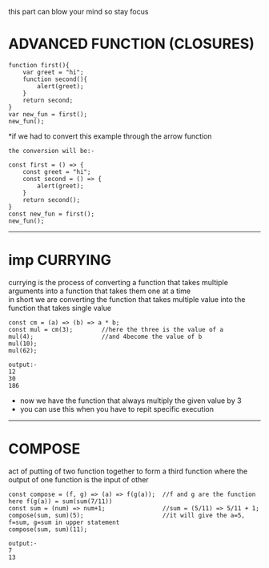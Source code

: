 this part can blow your mind so stay focus
# ADVANCED FUNCTION (CLOSURES) 

    function first(){
        var greet = "hi";
        function second(){
            alert(greet);
        }
        return second;
    }
    var new_fun = first();
    new_fun();

*if we had to convert this example through the arrow function

    the conversion will be:-

    const first = () => {
        const greet = "hi";
        const second = () => {
            alert(greet);
        }
        return second();
    }       
    const new_fun = first();
    new_fun();                 

------------------

# imp CURRYING
currying is the process of converting a function that takes multiple arguments into a function that takes them one at a time   
in short we are converting the function that takes multiple value into the function that takes single value 

    const cm = (a) => (b) => a * b;      
    const mul = cm(3);        //here the three is the value of a
    mul(4);                   //and 4become the value of b
    mul(10);
    mul(62);

    output:-
    12
    30
    186

* now we have the function that always multiply the given value by 3
* you can use this when you have to repit specific execution
-------------------

# COMPOSE
act of putting of two function together to form a third function where the output of one function is the input of other

    const compose = (f, g) => (a) => f(g(a));  //f and g are the function here f(g(a)) = sum(sum(7/11)) 
    const sum = (num) => num+1;                //sum = (5/11) => 5/11 + 1;
    compose(sum, sum)(5);                      //it will give the a=5, f=sum, g=sum in upper statement
    compose(sum, sum)(11);                     

    output:-
    7
    13






















